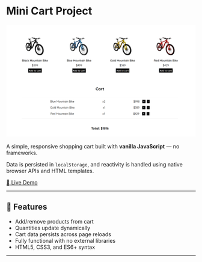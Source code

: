 # Mini Cart Project

![Cart project image](./assets/cart-img.png)

A simple, responsive shopping cart built with **vanilla JavaScript** — no frameworks.

Data is persisted in `localStorage`, and reactivity is handled using native browser APIs and HTML templates.

[🚀 Live Demo](https://mini-cart-project-nj3x.vercel.app/)

---

## 🔧 Features

- Add/remove products from cart
- Quantities update dynamically
- Cart data persists across page reloads
- Fully functional with no external libraries
- HTML5, CSS3, and ES6+ syntax

---
